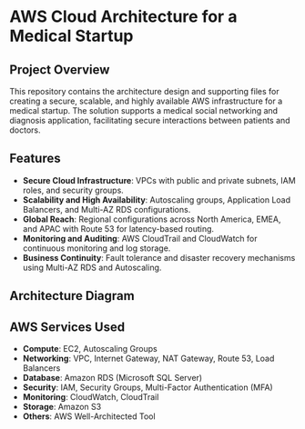 # AWS Cloud Architecture for a Medical Startup

## Project Overview
This repository contains the architecture design and supporting files for creating a secure, scalable, and highly available AWS infrastructure for a medical startup. The solution supports a medical social networking and diagnosis application, facilitating secure interactions between patients and doctors.

## Features
- **Secure Cloud Infrastructure**: VPCs with public and private subnets, IAM roles, and security groups.
- **Scalability and High Availability**: Autoscaling groups, Application Load Balancers, and Multi-AZ RDS configurations.
- **Global Reach**: Regional configurations across North America, EMEA, and APAC with Route 53 for latency-based routing.
- **Monitoring and Auditing**: AWS CloudTrail and CloudWatch for continuous monitoring and log storage.
- **Business Continuity**: Fault tolerance and disaster recovery mechanisms using Multi-AZ RDS and Autoscaling.

## Architecture Diagram


## AWS Services Used
- **Compute**: EC2, Autoscaling Groups
- **Networking**: VPC, Internet Gateway, NAT Gateway, Route 53, Load Balancers
- **Database**: Amazon RDS (Microsoft SQL Server)
- **Security**: IAM, Security Groups, Multi-Factor Authentication (MFA)
- **Monitoring**: CloudWatch, CloudTrail
- **Storage**: Amazon S3
- **Others**: AWS Well-Architected Tool
